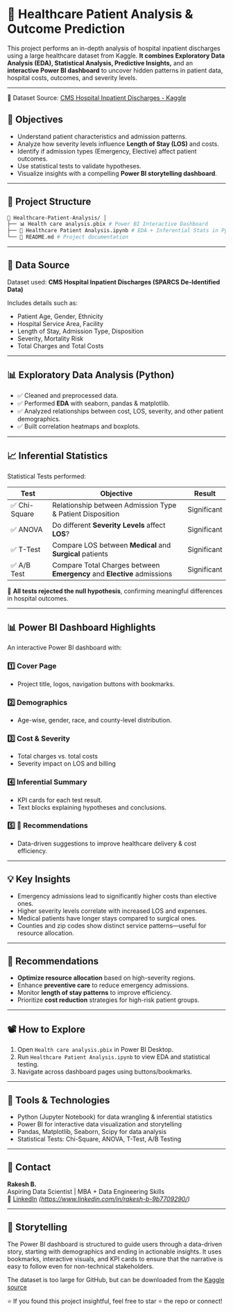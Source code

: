 # 🏥 Healthcare Patient Analysis & Outcome Prediction


This project performs an in-depth analysis of hospital inpatient discharges using a large healthcare dataset from Kaggle. **It combines Exploratory Data Analysis (EDA), Statistical Analysis, Predictive Insights,** and an **interactive Power BI dashboard** to uncover hidden patterns in patient data, hospital costs, outcomes, and severity levels.

---
🔗 Dataset Source:
[CMS Hospital Inpatient Discharges - Kaggle](https://www.kaggle.com/datasets/bhautikmangukiya12/hospital-inpatient-discharges-dataset?select=Hospital_Inpatient_Discharges__SPARCS_De-Identified___2021_20231012.csv)

## 📌 Objectives

- Understand patient characteristics and admission patterns.
- Analyze how severity levels influence **Length of Stay (LOS)** and costs.
- Identify if admission types (Emergency, Elective) affect patient outcomes.
- Use statistical tests to validate hypotheses.
- Visualize insights with a compelling **Power BI storytelling dashboard**.

---

## 📂 Project Structure
``` Bash
📁 Healthcare-Patient-Analysis/ │
├── 📊 Health care analysis.pbix # Power BI Interactive Dashboard 
├── 📓 Healthcare Patient Analysis.ipynb # EDA + Inferential Stats in Python 
└── 📄 README.md # Project documentation
```


---

## 🧪 Data Source

Dataset used: **CMS Hospital Inpatient Discharges (SPARCS De-Identified Data)**

Includes details such as:

- Patient Age, Gender, Ethnicity
- Hospital Service Area, Facility
- Length of Stay, Admission Type, Disposition
- Severity, Mortality Risk
- Total Charges and Total Costs

---

## 📊 Exploratory Data Analysis (Python)

- ✅ Cleaned and preprocessed data.
- ✅ Performed **EDA** with seaborn, pandas & matplotlib.
- ✅ Analyzed relationships between cost, LOS, severity, and other patient demographics.
- ✅ Built correlation heatmaps and boxplots.

---

## 📈 Inferential Statistics

Statistical Tests performed:

| Test             | Objective                                                                             | Result             |
|------------------|----------------------------------------------------------------------------------------|--------------------|
| ✅ Chi-Square     | Relationship between Admission Type & Patient Disposition                             | Significant        |
| ✅ ANOVA          | Do different **Severity Levels** affect **LOS**?                                      | Significant        |
| ✅ T-Test         | Compare LOS between **Medical** and **Surgical** patients                              | Significant        |
| ✅ A/B Test       | Compare Total Charges between **Emergency** and **Elective** admissions                | Significant        |

📌 **All tests rejected the null hypothesis**, confirming meaningful differences in hospital outcomes.

---

## 📊 Power BI Dashboard Highlights

An interactive Power BI dashboard with:

### 1️⃣ Cover Page
- Project title, logos, navigation buttons with bookmarks.

### 2️⃣ Demographics
- Age-wise, gender, race, and county-level distribution.

### 3️⃣ Cost & Severity
- Total charges vs. total costs
- Severity impact on LOS and billing

### 4️⃣ Inferential Summary
- KPI cards for each test result.
- Text blocks explaining hypotheses and conclusions.

### 5️⃣ 📌 Recommendations
- Data-driven suggestions to improve healthcare delivery & cost efficiency.

---

## 💡 Key Insights

- Emergency admissions lead to significantly higher costs than elective ones.
- Higher severity levels correlate with increased LOS and expenses.
- Medical patients have longer stays compared to surgical ones.
- Counties and zip codes show distinct service patterns—useful for resource allocation.

---

## 📢 Recommendations

- **Optimize resource allocation** based on high-severity regions.
- Enhance **preventive care** to reduce emergency admissions.
- Monitor **length of stay patterns** to improve efficiency.
- Prioritize **cost reduction** strategies for high-risk patient groups.

---

## 📽️ How to Explore

1. Open `Health care analysis.pbix` in Power BI Desktop.
2. Run `Healthcare Patient Analysis.ipynb` to view EDA and statistical testing.
3. Navigate across dashboard pages using buttons/bookmarks.

---

## 🧰 Tools & Technologies
- Python (Jupyter Notebook) for data wrangling & inferential statistics
- Power BI for interactive data visualization and storytelling
- Pandas, Matplotlib, Seaborn, Scipy for data analysis
- Statistical Tests: Chi-Square, ANOVA, T-Test, A/B Testing


---

## 🤝 Contact

**Rakesh B.**  
Aspiring Data Scientist | MBA + Data Engineering Skills  
🔗 [LinkedIn](https://www.linkedin.com/) *(https://www.linkedin.com/in/rakesh-b-9b7709290/)*

---
## 🧠 Storytelling

The Power BI dashboard is structured to guide users through a data-driven story, starting with demographics and ending in actionable insights. It uses bookmarks, interactive visuals, and KPI cards to ensure that the narrative is easy to follow even for non-technical stakeholders.

The dataset is too large for GitHub, but can be downloaded from the [Kaggle source](https://www.kaggle.com/datasets/bhautikmangukiya12/hospital-inpatient-discharges-dataset?select=Hospital_Inpatient_Discharges__SPARCS_De-Identified___2021_20231012.csv)

⭐ If you found this project insightful, feel free to star ⭐ the repo or connect!

